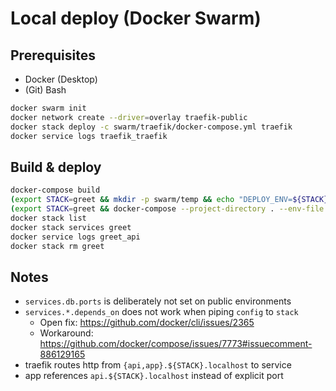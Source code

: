 # Local deploy (Docker Swarm)

## Prerequisites

- Docker (Desktop)
- (Git) Bash

```bash
docker swarm init
docker network create --driver=overlay traefik-public
docker stack deploy -c swarm/traefik/docker-compose.yml traefik
docker service logs traefik_traefik
```

## Build & deploy

```bash
docker-compose build
(export STACK=greet && mkdir -p swarm/temp && echo "DEPLOY_ENV=${STACK}-demo" | cat - swarm/.env > swarm/temp/.env.${STACK} && echo "APP_ORIGIN=http://app.${STACK}.localhost" >> swarm/temp/.env.${STACK} && echo "API_ORIGIN=http://api.${STACK}.localhost" >> swarm/temp/.env.${STACK})
(export STACK=greet && docker-compose --project-directory . --env-file swarm/temp/.env.${STACK} -f swarm/docker-compose.yml config > swarm/temp/${STACK}.docker-compose.yml && docker stack deploy --compose-file swarm/temp/${STACK}.docker-compose.yml ${STACK})
docker stack list
docker stack services greet
docker service logs greet_api
docker stack rm greet
```

## Notes

- `services.db.ports` is deliberately not set on public environments
- `services.*.depends_on` does not work when piping `config` to `stack`
  - Open fix: https://github.com/docker/cli/issues/2365
  - Workaround: https://github.com/docker/compose/issues/7773#issuecomment-886129165
- traefik routes http from `{api,app}.${STACK}.localhost` to service
- app references `api.${STACK}.localhost` instead of explicit port
